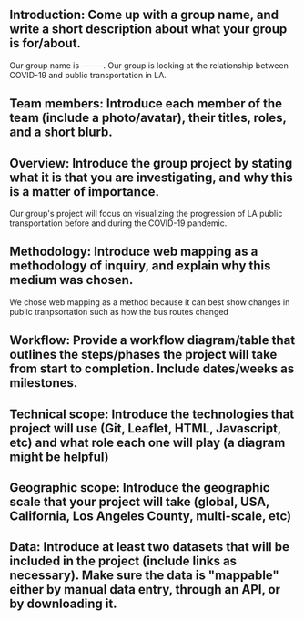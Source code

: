 ## Introduction: Come up with a group name, and write a short description about what your group is for/about.
Our group name is ------. Our group is looking at the relationship between COVID-19 and public transportation in LA. 
## Team members: Introduce each member of the team (include a photo/avatar), their titles, roles, and a short blurb.
## Overview: Introduce the group project by stating what it is that you are investigating, and why this is a matter of importance.
Our group's project will focus on visualizing the progression of LA public transportation before and during the COVID-19 pandemic.

## Methodology: Introduce web mapping as a methodology of inquiry, and explain why this medium was chosen.
We chose web mapping as a method because it can best show changes in public tranpsortation such as how the bus routes changed 
## Workflow: Provide a workflow diagram/table that outlines the steps/phases the project will take from start to completion. Include dates/weeks as milestones.
## Technical scope: Introduce the technologies that project will use (Git, Leaflet, HTML, Javascript, etc) and what role each one will play (a diagram might be helpful)
## Geographic scope: Introduce the geographic scale that your project will take (global, USA, California, Los Angeles County, multi-scale, etc)
## Data: Introduce at least two datasets that will be included in the project (include links as necessary). Make sure the data is "mappable" either by manual data entry, through an API, or by downloading it.
